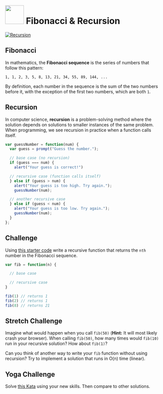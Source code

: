 # <img src="https://cloud.githubusercontent.com/assets/7833470/10423298/ea833a68-7079-11e5-84f8-0a925ab96893.png" width="60">  Fibonacci & Recursion

<a href="https://cloud.githubusercontent.com/assets/1329385/10953571/8afb5d82-82fd-11e5-9f07-5dea1c865dc1.gif" target="_blank"><img src="https://cloud.githubusercontent.com/assets/1329385/10953571/8afb5d82-82fd-11e5-9f07-5dea1c865dc1.gif" alt="Recursion"></a>

## Fibonacci

In mathematics, the **Fibonacci sequence** is the series of numbers that follow this pattern:

```
1, 1, 2, 3, 5, 8, 13, 21, 34, 55, 89, 144, ...
```

By definition, each number in the sequence is the sum of the two numbers before it, with the exception of the first two numbers, which are both `1`.

## Recursion

In computer science, **recursion** is a problem-solving method where the solution depends on solutions to smaller instances of the same problem. When programming, we see recursion in practice when a function calls itself.

```js
var guessNumber = function(num) {
  var guess = prompt("Guess the number.");

  // base case (no recursion)
  if (guess === num) {
    alert("Your guess is correct!")

  // recursive case (function calls itself)
  } else if (guess > num) {
    alert("Your guess is too high. Try again.");
    guessNumber(num);

  // another recursive case
  } else if (guess < num) {
    alert("Your guess is too low. Try again.");
    guessNumber(num);
  }
};
```

## Challenge

Using <a href="https://github.com/sf-wdi-24/fibonacci" target="_blank">this starter code</a> write a recursive function that returns the `nth` number in the Fibonacci sequence.

```js
var fib = function(n) {

  // base case

  // recursive case
}

fib(1) // returns 1
fib(2) // returns 1
fib(8) // returns 21
```

## Stretch Challenge

Imagine what would happen when you call `fib(50)` (**Hint:** It will most likely crash your browser). When calling `fib(50)`, how many times would `fib(10)` run in your recursive solution? How about `fib(1)`?

Can you think of another way to write your `fib` function without using recursion? Try to implement a solution that runs in O(n) time (linear).


## Yoga Challenge

Solve <a href="http://www.codewars.com/kata/n-th-fibonacci/javascript" target="_blank">this Kata</a> using your new skills. Then compare to other solutions.
